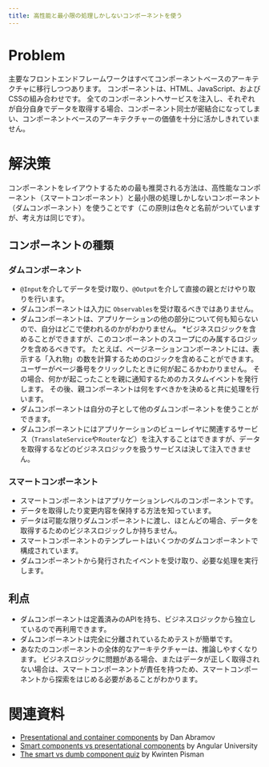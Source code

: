 ```yaml
---
title: 高性能と最小限の処理しかしないコンポーネントを使う
---
```


# Problem

主要なフロントエンドフレームワークはすべてコンポーネントベースのアーキテクチャに移行しつつあります。 コンポーネントは、HTML、JavaScript、およびCSSの組み合わせです。
全てのコンポーネントへサービスを注入し、それぞれが自分自身でデータを取得する場合、コンポーネント同士が密結合になってしまい、コンポーネントベースのアーキテクチャーの価値を十分に活かしきれていません。

# 解決策

コンポーネントをレイアウトするための最も推奨される方法は、高性能なコンポーネント（スマートコンポーネント）と最小限の処理しかしないコンポーネント（ダムコンポーネント）を使うことです（この原則は色々と名前がついていますが、考え方は同じです）。

## コンポーネントの種類

### ダムコンポーネント

* `@Input`を介してデータを受け取り、`@Output`を介して直接の親とだけやり取りを行います。
* ダムコンポーネントは入力に `Observables`を受け取るべきではありません。
* ダムコンポーネントは、アプリケーションの他の部分について何も知らないので、自分はどこで使われるのかがわかりません。
*ビジネスロジックを含めることができますが、このコンポーネントのスコープにのみ属するロジックを含めるべきです。 
たとえば、ページネーションコンポーネントには、表示する「入れ物」の数を計算するためのロジックを含めることができます。 ユーザーがページ番号をクリックしたときに何が起こるかわかりません。 その場合、何かが起こったことを親に通知するためのカスタムイベントを発行します。 その後、親コンポーネントは何をすべきかを決めると共に処理を行います。
* ダムコンポーネントは自分の子として他のダムコンポーネントを使うことができます。
* ダムコンポーネントにはアプリケーションのビューレイヤに関連するサービス（`TranslateService`や`Router`など）を注入することはできますが、データを取得するなどのビジネスロジックを扱うサービスは決して注入できません。

### スマートコンポーネント

* スマートコンポーネントはアプリケーションレベルのコンポーネントです。
* データを取得したり変更内容を保持する方法を知っています。
* データは可能な限りダムコンポーネントに渡し、ほとんどの場合、データを取得するためのビジネスロジックしか持ちません。
* スマートコンポーネントのテンプレートはいくつかのダムコンポーネントで構成されています。
* ダムコンポーネントから発行されたイベントを受け取り、必要な処理を実行します。

## 利点

* ダムコンポーネントは定義済みのAPIを持ち、ビジネスロジックから独立しているので再利用できます。
* ダムコンポーネントは完全に分離されているためテストが簡単です。
* あなたのコンポーネントの全体的なアーキテクチャーは、推論しやすくなります。 ビジネスロジックに問題がある場合、またはデータが正しく取得されない場合は、スマートコンポーネントが責任を持つため、スマートコンポーネントから探索をはじめる必要があることがわかります。

# 関連資料

* [Presentational and container components](https://medium.com/@dan_abramov/smart-and-dumb-components-7ca2f9a7c7d0) by Dan Abramov
* [Smart components vs presentational components](https://blog.angular-university.io/angular-2-smart-components-vs-presentation-components-whats-the-difference-when-to-use-each-and-why/) by Angular University
* [The smart vs dumb component quiz](https://blog.strongbrew.io/the-smart-vs-dumb-components-quiz/) by Kwinten Pisman

